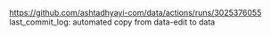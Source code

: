 https://github.com/ashtadhyayi-com/data/actions/runs/3025376055
last_commit_log: automated copy from data-edit to data